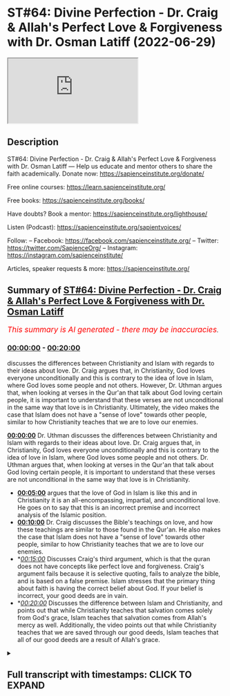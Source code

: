 # ST#64: Divine Perfection - Dr. Craig & Allah's Perfect Love & Forgiveness with Dr. Osman Latiff (2022-06-29)

<iframe loading='lazy' src='https://www.youtube.com/embed/fFkGbBAgy1s'></iframe>

## Description

ST#64: Divine Perfection - Dr. Craig & Allah's Perfect Love & Forgiveness with Dr. Osman Latiff
—
Help us educate and mentor others to share the faith academically.
Donate now: https://sapienceinstitute.org/donate/ 

Free online courses: https://learn.sapienceinstitute.org/

Free books: https://sapienceinstitute.org/books/

Have doubts? Book a mentor: https://sapienceinstitute.org/lighthouse/

Listen (Podcast): https://sapienceinstitute.org/sapientvoices/

Follow:
– Facebook: https://facebook.com/sapienceinstitute.org/ 
– Twitter: https://twitter.com/SapienceOrg/ 
– Instagram: https://instagram.com/sapienceinstitute/ 

Articles, speaker requests & more: https://sapienceinstitute.org/

## Summary of [ST#64: Divine Perfection - Dr. Craig & Allah's Perfect Love & Forgiveness with Dr. Osman Latiff](https://www.youtube.com/watch?v=fFkGbBAgy1s)


*<span style="color:red; font-size:125%">This summary is AI generated - there may be inaccuracies</span>. [](/)*

### [00:00:00](https://www.youtube.com/watch?v=fFkGbBAgy1s&t=0) - [00:20:00](https://www.youtube.com/watch?v=fFkGbBAgy1s&t=1200)

 discusses the differences between Christianity and Islam with regards to their ideas about love. Dr. Craig argues that, in Christianity, God loves everyone unconditionally and this is contrary to the idea of love in Islam, where God loves some people and not others. However, Dr. Uthman argues that, when looking at verses in the Qur'an that talk about God loving certain people, it is important to understand that these verses are not unconditional in the same way that love is in Christianity. Ultimately, the video makes the case that Islam does not have a "sense of love" towards other people, similar to how Christianity teaches that we are to love our enemies.

**[00:00:00](https://www.youtube.com/watch?v=fFkGbBAgy1s&t=0)**  Dr. Uthman discusses the differences between Christianity and Islam with regards to their ideas about love. Dr. Craig argues that, in Christianity, God loves everyone unconditionally and this is contrary to the idea of love in Islam, where God loves some people and not others. Dr. Uthman argues that, when looking at verses in the Qur'an that talk about God loving certain people, it is important to understand that these verses are not unconditional in the same way that love is in Christianity.
* **[00:05:00](https://www.youtube.com/watch?v=fFkGbBAgy1s&t=300)** argues that the love of God in Islam is like this and in Christianity it is an all-encompassing, impartial, and unconditional love. He goes on to say that this is an incorrect premise and incorrect analysis of the Islamic position.
* **[00:10:00](https://www.youtube.com/watch?v=fFkGbBAgy1s&t=600)**  Dr. Craig discusses the Bible's teachings on love, and how these teachings are similar to those found in the Qur'an. He also makes the case that Islam does not have a "sense of love" towards other people, similar to how Christianity teaches that we are to love our enemies.
* **[00:15:00](https://www.youtube.com/watch?v=fFkGbBAgy1s&t=900)* Discusses Craig's third argument, which is that the quran does not have concepts like perfect love and forgiveness. Craig's argument fails because it is selective quoting, fails to analyze the bible, and is based on a false premise. Islam stresses that the primary thing about faith is having the correct belief about God. If your belief is incorrect, your good deeds are in vain.
* **[00:20:00](https://www.youtube.com/watch?v=fFkGbBAgy1s&t=1200)* Discusses the difference between Islam and Christianity, and points out that while Christianity teaches that salvation comes solely from God's grace, Islam teaches that salvation comes from Allah's mercy as well. Additionally, the video points out that while Christianity teaches that we are saved through our good deeds, Islam teaches that all of our good deeds are a result of Allah's grace.

<details><summary><h2>Full transcript with timestamps: CLICK TO EXPAND</h2></summary>

[0:00:06](https://youtu.be/fFkGbBAgy1s?t=6) assalamualaikum welcome to sapient  
[0:00:08](https://youtu.be/fFkGbBAgy1s?t=8) thoughts this is dr uthman native and  
[0:00:09](https://youtu.be/fFkGbBAgy1s?t=9) we're going through my book divine  
[0:00:10](https://youtu.be/fFkGbBAgy1s?t=10) perfection christianity and islam on sin  
[0:00:13](https://youtu.be/fFkGbBAgy1s?t=13) and salvation a very important topic a  
[0:00:15](https://youtu.be/fFkGbBAgy1s?t=15) very crucial understanding christianity  
[0:00:18](https://youtu.be/fFkGbBAgy1s?t=18) in its light in this right light and  
[0:00:20](https://youtu.be/fFkGbBAgy1s?t=20) islam in this right light as well of  
[0:00:22](https://youtu.be/fFkGbBAgy1s?t=22) course the book is also answering back  
[0:00:24](https://youtu.be/fFkGbBAgy1s?t=24) against detractors made by destructions  
[0:00:26](https://youtu.be/fFkGbBAgy1s?t=26) made by christian mission ethiopia and  
[0:00:28](https://youtu.be/fFkGbBAgy1s?t=28) apologists like william lane craig and  
[0:00:30](https://youtu.be/fFkGbBAgy1s?t=30) others before and after him as well  
[0:00:33](https://youtu.be/fFkGbBAgy1s?t=33) we've been through  
[0:00:34](https://youtu.be/fFkGbBAgy1s?t=34) two main arguments made by dr william  
[0:00:37](https://youtu.be/fFkGbBAgy1s?t=37) lane craig already about the concept of  
[0:00:39](https://youtu.be/fFkGbBAgy1s?t=39) the trinity in the quranic framework  
[0:00:41](https://youtu.be/fFkGbBAgy1s?t=41) about humans salvation in the quranic  
[0:00:44](https://youtu.be/fFkGbBAgy1s?t=44) model as well  
[0:00:46](https://youtu.be/fFkGbBAgy1s?t=46) in contrast to the christian  
[0:00:48](https://youtu.be/fFkGbBAgy1s?t=48) idea about atonement represents through  
[0:00:50](https://youtu.be/fFkGbBAgy1s?t=50) atonement theories and other things as  
[0:00:52](https://youtu.be/fFkGbBAgy1s?t=52) well now the the third argument made by  
[0:00:55](https://youtu.be/fFkGbBAgy1s?t=55) dr craig in light of islamic theism is a  
[0:00:58](https://youtu.be/fFkGbBAgy1s?t=58) bit similar to the second one but this  
[0:01:00](https://youtu.be/fFkGbBAgy1s?t=60) time it's about the idea of love  
[0:01:02](https://youtu.be/fFkGbBAgy1s?t=62) so he argues therefore that god can't be  
[0:01:05](https://youtu.be/fFkGbBAgy1s?t=65) worthy of worship in islam because he's  
[0:01:07](https://youtu.be/fFkGbBAgy1s?t=67) not maximally loving in that he doesn't  
[0:01:10](https://youtu.be/fFkGbBAgy1s?t=70) love  
[0:01:10](https://youtu.be/fFkGbBAgy1s?t=70) everybody and the christians in fact not  
[0:01:13](https://youtu.be/fFkGbBAgy1s?t=73) all christians but he and perhaps people  
[0:01:15](https://youtu.be/fFkGbBAgy1s?t=75) like him  
[0:01:16](https://youtu.be/fFkGbBAgy1s?t=76) focus on the idea that god loves  
[0:01:19](https://youtu.be/fFkGbBAgy1s?t=79) everyone  
[0:01:20](https://youtu.be/fFkGbBAgy1s?t=80) god loves everybody  
[0:01:22](https://youtu.be/fFkGbBAgy1s?t=82) and therefore if god loves everybody  
[0:01:25](https://youtu.be/fFkGbBAgy1s?t=85) then that's the god that we should be  
[0:01:26](https://youtu.be/fFkGbBAgy1s?t=86) worshipping as opposed to islam where  
[0:01:29](https://youtu.be/fFkGbBAgy1s?t=89) god loves some people and not other  
[0:01:31](https://youtu.be/fFkGbBAgy1s?t=91) people and craig therefore in his in his  
[0:01:34](https://youtu.be/fFkGbBAgy1s?t=94) works and literature in his debates he  
[0:01:36](https://youtu.be/fFkGbBAgy1s?t=96) isolates particular verses in the quran  
[0:01:38](https://youtu.be/fFkGbBAgy1s?t=98) where it says that god loves the  
[0:01:40](https://youtu.be/fFkGbBAgy1s?t=100) the doers of god those of good god loves  
[0:01:43](https://youtu.be/fFkGbBAgy1s?t=103) the repentant god loves the you know the  
[0:01:46](https://youtu.be/fFkGbBAgy1s?t=106) ones who make peace god loves so god  
[0:01:48](https://youtu.be/fFkGbBAgy1s?t=108) loves particular people uh but god does  
[0:01:51](https://youtu.be/fFkGbBAgy1s?t=111) not love other people god doesn't love  
[0:01:52](https://youtu.be/fFkGbBAgy1s?t=112) the boastful god doesn't love the  
[0:01:54](https://youtu.be/fFkGbBAgy1s?t=114) arrogant god doesn't love the the  
[0:01:56](https://youtu.be/fFkGbBAgy1s?t=116) unbelievers for example god doesn't love  
[0:01:58](https://youtu.be/fFkGbBAgy1s?t=118) the mischief makers for example or the  
[0:02:00](https://youtu.be/fFkGbBAgy1s?t=120) unjust for example so we have those that  
[0:02:02](https://youtu.be/fFkGbBAgy1s?t=122) god loves and go that god and those that  
[0:02:04](https://youtu.be/fFkGbBAgy1s?t=124) god does not love  
[0:02:06](https://youtu.be/fFkGbBAgy1s?t=126) in the quran for example whereas he says  
[0:02:08](https://youtu.be/fFkGbBAgy1s?t=128) in in christianity god loves everybody  
[0:02:12](https://youtu.be/fFkGbBAgy1s?t=132) and the key verse that christians love  
[0:02:14](https://youtu.be/fFkGbBAgy1s?t=134) to cite like him and others is  
[0:02:16](https://youtu.be/fFkGbBAgy1s?t=136) for god so loved the world loved the  
[0:02:18](https://youtu.be/fFkGbBAgy1s?t=138) world that he gave his only be or he  
[0:02:20](https://youtu.be/fFkGbBAgy1s?t=140) sent his only begotten son that he  
[0:02:22](https://youtu.be/fFkGbBAgy1s?t=142) whosoever believes in him shall have  
[0:02:24](https://youtu.be/fFkGbBAgy1s?t=144) everlasting life and shall not perish so  
[0:02:27](https://youtu.be/fFkGbBAgy1s?t=147) therefore since god so loved the world  
[0:02:29](https://youtu.be/fFkGbBAgy1s?t=149) meaning the whole world  
[0:02:31](https://youtu.be/fFkGbBAgy1s?t=151) that means god loves everybody including  
[0:02:34](https://youtu.be/fFkGbBAgy1s?t=154) sinners this is the key thing for us to  
[0:02:36](https://youtu.be/fFkGbBAgy1s?t=156) remember about what christians say  
[0:02:38](https://youtu.be/fFkGbBAgy1s?t=158) god loves sinners and therefore  
[0:02:41](https://youtu.be/fFkGbBAgy1s?t=161) and in contrast the quran in islam the  
[0:02:43](https://youtu.be/fFkGbBAgy1s?t=163) god of islam or the quran does not love  
[0:02:46](https://youtu.be/fFkGbBAgy1s?t=166) sinners that's the key thing but the  
[0:02:48](https://youtu.be/fFkGbBAgy1s?t=168) first thing of course is for us to  
[0:02:49](https://youtu.be/fFkGbBAgy1s?t=169) understand this very very clearly number  
[0:02:51](https://youtu.be/fFkGbBAgy1s?t=171) one  
[0:02:52](https://youtu.be/fFkGbBAgy1s?t=172) christians of course they make this  
[0:02:54](https://youtu.be/fFkGbBAgy1s?t=174) argument about god loving everybody but  
[0:02:56](https://youtu.be/fFkGbBAgy1s?t=176) there is no agreement in fact amongst  
[0:02:58](https://youtu.be/fFkGbBAgy1s?t=178) christians or theologians that god in  
[0:03:01](https://youtu.be/fFkGbBAgy1s?t=181) fact loves everybody does god love  
[0:03:04](https://youtu.be/fFkGbBAgy1s?t=184) the murderer does god love  
[0:03:07](https://youtu.be/fFkGbBAgy1s?t=187) hitler does god love genocidal maniacs  
[0:03:10](https://youtu.be/fFkGbBAgy1s?t=190) does god love everybody and does god  
[0:03:13](https://youtu.be/fFkGbBAgy1s?t=193) love them exactly the same way now i say  
[0:03:15](https://youtu.be/fFkGbBAgy1s?t=195) that because dr craig for example says  
[0:03:18](https://youtu.be/fFkGbBAgy1s?t=198) the love of god is three things it's  
[0:03:20](https://youtu.be/fFkGbBAgy1s?t=200) impartial it's universal and it's  
[0:03:23](https://youtu.be/fFkGbBAgy1s?t=203) unconditional remember those three words  
[0:03:25](https://youtu.be/fFkGbBAgy1s?t=205) it's impartial  
[0:03:27](https://youtu.be/fFkGbBAgy1s?t=207) unconditional and it's universal whereas  
[0:03:30](https://youtu.be/fFkGbBAgy1s?t=210) the love of the god in islam it's  
[0:03:33](https://youtu.be/fFkGbBAgy1s?t=213) partial not universal not unconditional  
[0:03:35](https://youtu.be/fFkGbBAgy1s?t=215) either therefore the god of uh  
[0:03:37](https://youtu.be/fFkGbBAgy1s?t=217) christianity he argues wins the day now  
[0:03:40](https://youtu.be/fFkGbBAgy1s?t=220) let's think about this very carefully  
[0:03:41](https://youtu.be/fFkGbBAgy1s?t=221) what does it mean to say that the love  
[0:03:42](https://youtu.be/fFkGbBAgy1s?t=222) of god is impartial in christianity that  
[0:03:45](https://youtu.be/fFkGbBAgy1s?t=225) means it's the same that means god loves  
[0:03:48](https://youtu.be/fFkGbBAgy1s?t=228) everybody the same what does that mean  
[0:03:51](https://youtu.be/fFkGbBAgy1s?t=231) that means god loves  
[0:03:53](https://youtu.be/fFkGbBAgy1s?t=233) hitler like he loves moses that god  
[0:03:56](https://youtu.be/fFkGbBAgy1s?t=236) loves the mass murderer like he loves  
[0:03:59](https://youtu.be/fFkGbBAgy1s?t=239) the peacemaker that means god love is  
[0:04:01](https://youtu.be/fFkGbBAgy1s?t=241) impartial he loves everybody the same  
[0:04:04](https://youtu.be/fFkGbBAgy1s?t=244) which means in essence god loves nobody  
[0:04:07](https://youtu.be/fFkGbBAgy1s?t=247) because there's no gradients of love for  
[0:04:09](https://youtu.be/fFkGbBAgy1s?t=249) us to consider what does love actually  
[0:04:11](https://youtu.be/fFkGbBAgy1s?t=251) then mean  
[0:04:13](https://youtu.be/fFkGbBAgy1s?t=253) what does love even mean if god loves  
[0:04:15](https://youtu.be/fFkGbBAgy1s?t=255) everybody the same and there are no  
[0:04:17](https://youtu.be/fFkGbBAgy1s?t=257) gradients of love loving less not loving  
[0:04:20](https://youtu.be/fFkGbBAgy1s?t=260) loving more these are all gradients of  
[0:04:22](https://youtu.be/fFkGbBAgy1s?t=262) love that we find in the quran in  
[0:04:23](https://youtu.be/fFkGbBAgy1s?t=263) islamic  
[0:04:25](https://youtu.be/fFkGbBAgy1s?t=265) narrative but in christianity if god  
[0:04:27](https://youtu.be/fFkGbBAgy1s?t=267) loves everybody the same impartially  
[0:04:29](https://youtu.be/fFkGbBAgy1s?t=269) that means how do we even have a way of  
[0:04:31](https://youtu.be/fFkGbBAgy1s?t=271) approaching god or know what god wants  
[0:04:34](https://youtu.be/fFkGbBAgy1s?t=274) us to do if he loves us all impartially  
[0:04:37](https://youtu.be/fFkGbBAgy1s?t=277) anyway from the get-go from the outside  
[0:04:40](https://youtu.be/fFkGbBAgy1s?t=280) and what does it mean is love is  
[0:04:41](https://youtu.be/fFkGbBAgy1s?t=281) unconditional that means there's no  
[0:04:43](https://youtu.be/fFkGbBAgy1s?t=283) condition placed on god's love that  
[0:04:44](https://youtu.be/fFkGbBAgy1s?t=284) means  
[0:04:45](https://youtu.be/fFkGbBAgy1s?t=285) the psychopathic murderer she could feel  
[0:04:48](https://youtu.be/fFkGbBAgy1s?t=288) secure and happy knowing that god loves  
[0:04:50](https://youtu.be/fFkGbBAgy1s?t=290) him anyway because it's an unconditional  
[0:04:53](https://youtu.be/fFkGbBAgy1s?t=293) love like the craig therefore presents  
[0:04:55](https://youtu.be/fFkGbBAgy1s?t=295) but this again is contrary in fact to  
[0:04:57](https://youtu.be/fFkGbBAgy1s?t=297) the bible itself because in the bible  
[0:04:59](https://youtu.be/fFkGbBAgy1s?t=299) itself we do find verses where god does  
[0:05:02](https://youtu.be/fFkGbBAgy1s?t=302) not love some people in the book of  
[0:05:04](https://youtu.be/fFkGbBAgy1s?t=304) hosea for example chapter 9 verse 5 5 it  
[0:05:07](https://youtu.be/fFkGbBAgy1s?t=307) says because of their wickedness in  
[0:05:09](https://youtu.be/fFkGbBAgy1s?t=309) gilgal i hated them  
[0:05:12](https://youtu.be/fFkGbBAgy1s?t=312) right because of this wretchedness or  
[0:05:14](https://youtu.be/fFkGbBAgy1s?t=314) their rebellion i do not love them very  
[0:05:17](https://youtu.be/fFkGbBAgy1s?t=317) unequivocal language in psalm 5 5. god  
[0:05:20](https://youtu.be/fFkGbBAgy1s?t=320) does not love those who transgress and  
[0:05:22](https://youtu.be/fFkGbBAgy1s?t=322) do wrong in psalm 5 5 in psalm 139 it  
[0:05:26](https://youtu.be/fFkGbBAgy1s?t=326) says something similar right that  
[0:05:29](https://youtu.be/fFkGbBAgy1s?t=329) what do i do with those who hate you i  
[0:05:31](https://youtu.be/fFkGbBAgy1s?t=331) hate them i have all full hatred for  
[0:05:34](https://youtu.be/fFkGbBAgy1s?t=334) them in fact eric peel the dutch  
[0:05:36](https://youtu.be/fFkGbBAgy1s?t=336) theologian says that the most  
[0:05:38](https://youtu.be/fFkGbBAgy1s?t=338) absolute form of hatred is used in this  
[0:05:41](https://youtu.be/fFkGbBAgy1s?t=341) verse even thomas aquinas in his  
[0:05:43](https://youtu.be/fFkGbBAgy1s?t=343) comments from psalm 5 5 says that god  
[0:05:45](https://youtu.be/fFkGbBAgy1s?t=345) hates sinners  
[0:05:47](https://youtu.be/fFkGbBAgy1s?t=347) right that they're not sufficient  
[0:05:49](https://youtu.be/fFkGbBAgy1s?t=349) before god's majesty before god so  
[0:05:52](https://youtu.be/fFkGbBAgy1s?t=352) therefore it seems these are like newer  
[0:05:54](https://youtu.be/fFkGbBAgy1s?t=354) kind of trends coming from christian  
[0:05:55](https://youtu.be/fFkGbBAgy1s?t=355) missionaries about god loving everybody  
[0:05:57](https://youtu.be/fFkGbBAgy1s?t=357) maybe  
[0:05:58](https://youtu.be/fFkGbBAgy1s?t=358) maybe it's a ploy  
[0:05:59](https://youtu.be/fFkGbBAgy1s?t=359) in order to propagate their faith and to  
[0:06:01](https://youtu.be/fFkGbBAgy1s?t=361) invite more people to christianity but  
[0:06:03](https://youtu.be/fFkGbBAgy1s?t=363) but the bible isn't saying that and nor  
[0:06:06](https://youtu.be/fFkGbBAgy1s?t=366) are christian theologians particularly  
[0:06:07](https://youtu.be/fFkGbBAgy1s?t=367) of the past saying that that god loves  
[0:06:09](https://youtu.be/fFkGbBAgy1s?t=369) everybody the same way impartially that  
[0:06:12](https://youtu.be/fFkGbBAgy1s?t=372) means even me as a muslim who denies  
[0:06:15](https://youtu.be/fFkGbBAgy1s?t=375) christianity and denies of the core  
[0:06:17](https://youtu.be/fFkGbBAgy1s?t=377) tenets of christianity of incarnation of  
[0:06:20](https://youtu.be/fFkGbBAgy1s?t=380) jesus as a savior uh  
[0:06:23](https://youtu.be/fFkGbBAgy1s?t=383) god would love me as as he loves other  
[0:06:25](https://youtu.be/fFkGbBAgy1s?t=385) people  
[0:06:26](https://youtu.be/fFkGbBAgy1s?t=386) unconditionally i mean i don't have to  
[0:06:28](https://youtu.be/fFkGbBAgy1s?t=388) change or anything of course christians  
[0:06:29](https://youtu.be/fFkGbBAgy1s?t=389) wouldn't argue they said no there has to  
[0:06:30](https://youtu.be/fFkGbBAgy1s?t=390) be change and you have to whatever but  
[0:06:32](https://youtu.be/fFkGbBAgy1s?t=392) the point is not just through my service  
[0:06:34](https://youtu.be/fFkGbBAgy1s?t=394) of anybody really so  
[0:06:36](https://youtu.be/fFkGbBAgy1s?t=396) that wouldn't really work in light of  
[0:06:38](https://youtu.be/fFkGbBAgy1s?t=398) the bible or in light of just  
[0:06:39](https://youtu.be/fFkGbBAgy1s?t=399) logical sense and what about god  
[0:06:42](https://youtu.be/fFkGbBAgy1s?t=402) therefore loving universally that means  
[0:06:44](https://youtu.be/fFkGbBAgy1s?t=404) the same thing that god loves everybody  
[0:06:46](https://youtu.be/fFkGbBAgy1s?t=406) and everything the same way  
[0:06:48](https://youtu.be/fFkGbBAgy1s?t=408) of course this wouldn't make much sense  
[0:06:51](https://youtu.be/fFkGbBAgy1s?t=411) to say that because it wouldn't give  
[0:06:53](https://youtu.be/fFkGbBAgy1s?t=413) human beings that incentive that drive  
[0:06:55](https://youtu.be/fFkGbBAgy1s?t=415) to want to do good things in order to  
[0:06:58](https://youtu.be/fFkGbBAgy1s?t=418) love god or be loved by god because if  
[0:07:02](https://youtu.be/fFkGbBAgy1s?t=422) god loves them already anyway then what  
[0:07:04](https://youtu.be/fFkGbBAgy1s?t=424) really would the point of that be  
[0:07:06](https://youtu.be/fFkGbBAgy1s?t=426) and some people in fact would argue some  
[0:07:08](https://youtu.be/fFkGbBAgy1s?t=428) people would argue against it by saying  
[0:07:09](https://youtu.be/fFkGbBAgy1s?t=429) well you know people's love for god  
[0:07:11](https://youtu.be/fFkGbBAgy1s?t=431) should drive them to want to do good  
[0:07:13](https://youtu.be/fFkGbBAgy1s?t=433) things for them and i understand that  
[0:07:14](https://youtu.be/fFkGbBAgy1s?t=434) point as well but other people would  
[0:07:15](https://youtu.be/fFkGbBAgy1s?t=435) argue  
[0:07:16](https://youtu.be/fFkGbBAgy1s?t=436) what's the point anyway and anyway islam  
[0:07:18](https://youtu.be/fFkGbBAgy1s?t=438) doesn't have that problem  
[0:07:20](https://youtu.be/fFkGbBAgy1s?t=440) it doesn't have that problem because  
[0:07:22](https://youtu.be/fFkGbBAgy1s?t=442) what does islam actually say  
[0:07:23](https://youtu.be/fFkGbBAgy1s?t=443) it says number one the thing that is  
[0:07:26](https://youtu.be/fFkGbBAgy1s?t=446) universal from god to all of humanity is  
[0:07:29](https://youtu.be/fFkGbBAgy1s?t=449) the divine mercy of god remember we've  
[0:07:32](https://youtu.be/fFkGbBAgy1s?t=452) discussed it already in light of the  
[0:07:34](https://youtu.be/fFkGbBAgy1s?t=454) adamic conundrum in light of human  
[0:07:36](https://youtu.be/fFkGbBAgy1s?t=456) salvation model  
[0:07:37](https://youtu.be/fFkGbBAgy1s?t=457) god's divine mercy and that divine mercy  
[0:07:40](https://youtu.be/fFkGbBAgy1s?t=460) is in everything so the prophet of allah  
[0:07:43](https://youtu.be/fFkGbBAgy1s?t=463) says that that in the lillahi  
[0:07:45](https://youtu.be/fFkGbBAgy1s?t=465) allah has a hundred parts of his mercy  
[0:07:50](https://youtu.be/fFkGbBAgy1s?t=470) allah has sent one part of his mercy  
[0:07:52](https://youtu.be/fFkGbBAgy1s?t=472) between humans and jinn and even beasts  
[0:07:55](https://youtu.be/fFkGbBAgy1s?t=475) right even animals even the hadith says  
[0:07:58](https://youtu.be/fFkGbBAgy1s?t=478) well hawaiian even insects share from  
[0:08:00](https://youtu.be/fFkGbBAgy1s?t=480) that one part of that divine mercy that  
[0:08:02](https://youtu.be/fFkGbBAgy1s?t=482) means that mercy of god really is in  
[0:08:04](https://youtu.be/fFkGbBAgy1s?t=484) everybody  
[0:08:06](https://youtu.be/fFkGbBAgy1s?t=486) and people when you see  
[0:08:08](https://youtu.be/fFkGbBAgy1s?t=488) you know acts of goodness or kindness or  
[0:08:10](https://youtu.be/fFkGbBAgy1s?t=490) mercy or sympathy or empathy or love  
[0:08:12](https://youtu.be/fFkGbBAgy1s?t=492) uh  
[0:08:13](https://youtu.be/fFkGbBAgy1s?t=493) or you're only seeing a small tiny  
[0:08:16](https://youtu.be/fFkGbBAgy1s?t=496) fragment of something that's in your  
[0:08:18](https://youtu.be/fFkGbBAgy1s?t=498) life but think about the whole of  
[0:08:20](https://youtu.be/fFkGbBAgy1s?t=500) creation from the beginning to the end  
[0:08:21](https://youtu.be/fFkGbBAgy1s?t=501) of time and all of everything that you  
[0:08:23](https://youtu.be/fFkGbBAgy1s?t=503) see and you will never see in your life  
[0:08:25](https://youtu.be/fFkGbBAgy1s?t=505) is all from that one part of allah's  
[0:08:27](https://youtu.be/fFkGbBAgy1s?t=507) divine mercy that's mercy isn't  
[0:08:29](https://youtu.be/fFkGbBAgy1s?t=509) everything even those who disbelieve in  
[0:08:31](https://youtu.be/fFkGbBAgy1s?t=511) him allah is still merciful unto them  
[0:08:33](https://youtu.be/fFkGbBAgy1s?t=513) how is allah merciful and to all people  
[0:08:35](https://youtu.be/fFkGbBAgy1s?t=515) that allah allows and shows even the  
[0:08:38](https://youtu.be/fFkGbBAgy1s?t=518) wretched most wretched person at any  
[0:08:40](https://youtu.be/fFkGbBAgy1s?t=520) time a chance to come back to god  
[0:08:44](https://youtu.be/fFkGbBAgy1s?t=524) right that's that's powerful that  
[0:08:46](https://youtu.be/fFkGbBAgy1s?t=526) allah's mercy is such that even the most  
[0:08:48](https://youtu.be/fFkGbBAgy1s?t=528) wretched individual has at any point in  
[0:08:51](https://youtu.be/fFkGbBAgy1s?t=531) time any point in his life to go back to  
[0:08:53](https://youtu.be/fFkGbBAgy1s?t=533) god through repentance and he will find  
[0:08:55](https://youtu.be/fFkGbBAgy1s?t=535) god forgiving allah says  
[0:09:01](https://youtu.be/fFkGbBAgy1s?t=541) i am forgiving  
[0:09:04](https://youtu.be/fFkGbBAgy1s?t=544) for the one who repents  
[0:09:06](https://youtu.be/fFkGbBAgy1s?t=546) and believes and works good deeds and  
[0:09:09](https://youtu.be/fFkGbBAgy1s?t=549) then follows a life of righteousness i  
[0:09:12](https://youtu.be/fFkGbBAgy1s?t=552) am forgiving on that person so therefore  
[0:09:14](https://youtu.be/fFkGbBAgy1s?t=554) that that path is always open for  
[0:09:16](https://youtu.be/fFkGbBAgy1s?t=556) anybody the path of forgiveness and  
[0:09:18](https://youtu.be/fFkGbBAgy1s?t=558) mercy and closeness and love of god but  
[0:09:21](https://youtu.be/fFkGbBAgy1s?t=561) to say therefore at the outset god loves  
[0:09:23](https://youtu.be/fFkGbBAgy1s?t=563) everybody it wouldn't really it's i mean  
[0:09:24](https://youtu.be/fFkGbBAgy1s?t=564) it might sound nice on the tongue but it  
[0:09:26](https://youtu.be/fFkGbBAgy1s?t=566) doesn't really make that much actually  
[0:09:27](https://youtu.be/fFkGbBAgy1s?t=567) of sense and christian theologians would  
[0:09:29](https://youtu.be/fFkGbBAgy1s?t=569) argue i mean some people in fact really  
[0:09:32](https://youtu.be/fFkGbBAgy1s?t=572) argue against william craig for saying  
[0:09:34](https://youtu.be/fFkGbBAgy1s?t=574) such things because the bible in fact  
[0:09:35](https://youtu.be/fFkGbBAgy1s?t=575) doesn't teach that doesn't preach that  
[0:09:38](https://youtu.be/fFkGbBAgy1s?t=578) and therefore it's really an incorrect  
[0:09:40](https://youtu.be/fFkGbBAgy1s?t=580) way of of of interpreting the christian  
[0:09:43](https://youtu.be/fFkGbBAgy1s?t=583) faith as well  
[0:09:44](https://youtu.be/fFkGbBAgy1s?t=584) uh so that's one thing therefore that he  
[0:09:46](https://youtu.be/fFkGbBAgy1s?t=586) says in his argument that the love of  
[0:09:48](https://youtu.be/fFkGbBAgy1s?t=588) god in islam is like this and in  
[0:09:50](https://youtu.be/fFkGbBAgy1s?t=590) christianity it's an all-encompassing  
[0:09:52](https://youtu.be/fFkGbBAgy1s?t=592) it's a universal impartial and  
[0:09:54](https://youtu.be/fFkGbBAgy1s?t=594) unconditional love we've shown therefore  
[0:09:56](https://youtu.be/fFkGbBAgy1s?t=596) that that actually is is an incorrect  
[0:09:58](https://youtu.be/fFkGbBAgy1s?t=598) premise and incorrect  
[0:09:59](https://youtu.be/fFkGbBAgy1s?t=599) analysis of the islamic position as well  
[0:10:02](https://youtu.be/fFkGbBAgy1s?t=602) the second thing that he argues in fact  
[0:10:04](https://youtu.be/fFkGbBAgy1s?t=604) in the same section or same area is he  
[0:10:07](https://youtu.be/fFkGbBAgy1s?t=607) says you see the love of god  
[0:10:09](https://youtu.be/fFkGbBAgy1s?t=609) is such that  
[0:10:11](https://youtu.be/fFkGbBAgy1s?t=611) god calls on christians to be loving to  
[0:10:15](https://youtu.be/fFkGbBAgy1s?t=615) be loving to their enemies  
[0:10:17](https://youtu.be/fFkGbBAgy1s?t=617) and he says you see that's unique  
[0:10:18](https://youtu.be/fFkGbBAgy1s?t=618) because in islam you don't have loving  
[0:10:20](https://youtu.be/fFkGbBAgy1s?t=620) your enemies  
[0:10:22](https://youtu.be/fFkGbBAgy1s?t=622) and again it might sound nice on the  
[0:10:24](https://youtu.be/fFkGbBAgy1s?t=624) tongue while loving your enemies okay  
[0:10:26](https://youtu.be/fFkGbBAgy1s?t=626) what does that actually mean it's  
[0:10:27](https://youtu.be/fFkGbBAgy1s?t=627) important for all of us to look closely  
[0:10:29](https://youtu.be/fFkGbBAgy1s?t=629) at every argument being made and to  
[0:10:30](https://youtu.be/fFkGbBAgy1s?t=630) dissect it and to unpack it and to  
[0:10:32](https://youtu.be/fFkGbBAgy1s?t=632) unpeel it and to look closely because  
[0:10:34](https://youtu.be/fFkGbBAgy1s?t=634) these are our major problems and i  
[0:10:36](https://youtu.be/fFkGbBAgy1s?t=636) believe that if christians are sincere  
[0:10:38](https://youtu.be/fFkGbBAgy1s?t=638) and they look closely they'll see the  
[0:10:40](https://youtu.be/fFkGbBAgy1s?t=640) fallacy of these of these own arguments  
[0:10:42](https://youtu.be/fFkGbBAgy1s?t=642) so he says for example in the book of  
[0:10:44](https://youtu.be/fFkGbBAgy1s?t=644) matthew it says that you know jesus says  
[0:10:46](https://youtu.be/fFkGbBAgy1s?t=646) love your enemies  
[0:10:48](https://youtu.be/fFkGbBAgy1s?t=648) love your enemies like you love  
[0:10:49](https://youtu.be/fFkGbBAgy1s?t=649) yourselves love your enemies  
[0:10:51](https://youtu.be/fFkGbBAgy1s?t=651) now what does love actually mean how do  
[0:10:53](https://youtu.be/fFkGbBAgy1s?t=653) you define does the bible define love  
[0:10:57](https://youtu.be/fFkGbBAgy1s?t=657) how do you love i know i know how to  
[0:10:58](https://youtu.be/fFkGbBAgy1s?t=658) love me i could say i love god i love my  
[0:11:01](https://youtu.be/fFkGbBAgy1s?t=661) mother i love my wife my children i you  
[0:11:03](https://youtu.be/fFkGbBAgy1s?t=663) have you know what love might mean  
[0:11:05](https://youtu.be/fFkGbBAgy1s?t=665) what does it mean to love your enemies  
[0:11:08](https://youtu.be/fFkGbBAgy1s?t=668) and what must your enemies be doing or  
[0:11:10](https://youtu.be/fFkGbBAgy1s?t=670) not doing in order for you to love them  
[0:11:13](https://youtu.be/fFkGbBAgy1s?t=673) or not love them  
[0:11:14](https://youtu.be/fFkGbBAgy1s?t=674) right do you love the one who is  
[0:11:16](https://youtu.be/fFkGbBAgy1s?t=676) murdering your family do you love that  
[0:11:17](https://youtu.be/fFkGbBAgy1s?t=677) person and how do you show that love as  
[0:11:20](https://youtu.be/fFkGbBAgy1s?t=680) well  
[0:11:21](https://youtu.be/fFkGbBAgy1s?t=681) it's one thing to verbalize in fact it's  
[0:11:23](https://youtu.be/fFkGbBAgy1s?t=683) one thing to feel not even verbalizing  
[0:11:25](https://youtu.be/fFkGbBAgy1s?t=685) is wanting to feel and say i love a  
[0:11:27](https://youtu.be/fFkGbBAgy1s?t=687) person if that love is not verbalized  
[0:11:30](https://youtu.be/fFkGbBAgy1s?t=690) it's a problem if that love isn't  
[0:11:32](https://youtu.be/fFkGbBAgy1s?t=692) actualized it's another problem so what  
[0:11:34](https://youtu.be/fFkGbBAgy1s?t=694) does love actually mean therefore now of  
[0:11:36](https://youtu.be/fFkGbBAgy1s?t=696) course in the bible we're also taught  
[0:11:38](https://youtu.be/fFkGbBAgy1s?t=698) and shown the way that loving one  
[0:11:40](https://youtu.be/fFkGbBAgy1s?t=700) enemies is demonstrated in fact in the  
[0:11:42](https://youtu.be/fFkGbBAgy1s?t=702) bible it says which means which means  
[0:11:45](https://youtu.be/fFkGbBAgy1s?t=705) that when your enemy is hungry feed him  
[0:11:48](https://youtu.be/fFkGbBAgy1s?t=708) when your enemy is thirsty give him  
[0:11:50](https://youtu.be/fFkGbBAgy1s?t=710) drink no i could understand that  
[0:11:52](https://youtu.be/fFkGbBAgy1s?t=712) but then for craig to make an argument  
[0:11:54](https://youtu.be/fFkGbBAgy1s?t=714) that islam doesn't have something  
[0:11:55](https://youtu.be/fFkGbBAgy1s?t=715) similar  
[0:11:56](https://youtu.be/fFkGbBAgy1s?t=716) is again a gross gross error and this is  
[0:11:59](https://youtu.be/fFkGbBAgy1s?t=719) too many of them from our christian  
[0:12:01](https://youtu.be/fFkGbBAgy1s?t=721) friends because in the quran we have  
[0:12:03](https://youtu.be/fFkGbBAgy1s?t=723) something similar in fact allah praises  
[0:12:06](https://youtu.be/fFkGbBAgy1s?t=726) those companions of the prophet muhammad  
[0:12:08](https://youtu.be/fFkGbBAgy1s?t=728) in the quran  
[0:12:19](https://youtu.be/fFkGbBAgy1s?t=739) it says that they the prophet's  
[0:12:21](https://youtu.be/fFkGbBAgy1s?t=741) companions feed believers feed  
[0:12:24](https://youtu.be/fFkGbBAgy1s?t=744) right  
[0:12:26](https://youtu.be/fFkGbBAgy1s?t=746) out of their love for allah  
[0:12:29](https://youtu.be/fFkGbBAgy1s?t=749) their if their motivation is the love of  
[0:12:31](https://youtu.be/fFkGbBAgy1s?t=751) allah right who do they feed  
[0:12:34](https://youtu.be/fFkGbBAgy1s?t=754) the poor miskin the orphans and the  
[0:12:38](https://youtu.be/fFkGbBAgy1s?t=758) prisoners of war  
[0:12:40](https://youtu.be/fFkGbBAgy1s?t=760) prisoners of war of course are enemy  
[0:12:42](https://youtu.be/fFkGbBAgy1s?t=762) prisoners of war right and they say we  
[0:12:45](https://youtu.be/fFkGbBAgy1s?t=765) feed you  
[0:12:48](https://youtu.be/fFkGbBAgy1s?t=768) for the sake of allah  
[0:12:50](https://youtu.be/fFkGbBAgy1s?t=770) or they think or they feel or they say  
[0:12:52](https://youtu.be/fFkGbBAgy1s?t=772) we feed you for the sake of allah  
[0:12:54](https://youtu.be/fFkGbBAgy1s?t=774) we don't want for the face of allah we  
[0:12:57](https://youtu.be/fFkGbBAgy1s?t=777) don't want from you any reward or any  
[0:13:00](https://youtu.be/fFkGbBAgy1s?t=780) gratitude or any thanks everything we're  
[0:13:02](https://youtu.be/fFkGbBAgy1s?t=782) doing is completely and solely for the  
[0:13:04](https://youtu.be/fFkGbBAgy1s?t=784) love of allah wa ta'ala that's a  
[0:13:06](https://youtu.be/fFkGbBAgy1s?t=786) demonstration of  
[0:13:08](https://youtu.be/fFkGbBAgy1s?t=788) feeding captives and of course in  
[0:13:10](https://youtu.be/fFkGbBAgy1s?t=790) islamic history there's a lot of  
[0:13:11](https://youtu.be/fFkGbBAgy1s?t=791) examples of that of feeding captives  
[0:13:13](https://youtu.be/fFkGbBAgy1s?t=793) whoever they are christian captives or  
[0:13:15](https://youtu.be/fFkGbBAgy1s?t=795) whoever they are you know  
[0:13:17](https://youtu.be/fFkGbBAgy1s?t=797) in my book on being human how islam  
[0:13:20](https://youtu.be/fFkGbBAgy1s?t=800) addresses othering demonization and  
[0:13:21](https://youtu.be/fFkGbBAgy1s?t=801) empathy my last chapter is about the  
[0:13:23](https://youtu.be/fFkGbBAgy1s?t=803) genocide in rwanda 1994 where i discuss  
[0:13:26](https://youtu.be/fFkGbBAgy1s?t=806) at length the way that muslims in fact  
[0:13:28](https://youtu.be/fFkGbBAgy1s?t=808) save the lives of countless christians  
[0:13:30](https://youtu.be/fFkGbBAgy1s?t=810) and fed them and gave them drink and hid  
[0:13:32](https://youtu.be/fFkGbBAgy1s?t=812) them as as muslims to save their lives  
[0:13:35](https://youtu.be/fFkGbBAgy1s?t=815) and all but these things are quite  
[0:13:36](https://youtu.be/fFkGbBAgy1s?t=816) common they can't happen of course in  
[0:13:38](https://youtu.be/fFkGbBAgy1s?t=818) our world people they do those things  
[0:13:40](https://youtu.be/fFkGbBAgy1s?t=820) but in islam of course we also have  
[0:13:41](https://youtu.be/fFkGbBAgy1s?t=821) guidelines about you know showing  
[0:13:44](https://youtu.be/fFkGbBAgy1s?t=824) preferential treatment  
[0:13:47](https://youtu.be/fFkGbBAgy1s?t=827) showing goodness to even enemies who are  
[0:13:49](https://youtu.be/fFkGbBAgy1s?t=829) prisoners of war and um and dealing with  
[0:13:52](https://youtu.be/fFkGbBAgy1s?t=832) them you know with that kind of a  
[0:13:53](https://youtu.be/fFkGbBAgy1s?t=833) kindness or feeding them and so  
[0:13:55](https://youtu.be/fFkGbBAgy1s?t=835) therefore the bible therefore has this  
[0:13:56](https://youtu.be/fFkGbBAgy1s?t=836) but so too does the quran in fact have  
[0:13:58](https://youtu.be/fFkGbBAgy1s?t=838) there's not an argument therefore to be  
[0:13:59](https://youtu.be/fFkGbBAgy1s?t=839) made  
[0:14:00](https://youtu.be/fFkGbBAgy1s?t=840) and therefore he also makes the case  
[0:14:01](https://youtu.be/fFkGbBAgy1s?t=841) therefore that  
[0:14:03](https://youtu.be/fFkGbBAgy1s?t=843) in islam we don't have this sense of  
[0:14:06](https://youtu.be/fFkGbBAgy1s?t=846) you know of love towards other people or  
[0:14:10](https://youtu.be/fFkGbBAgy1s?t=850) you know loving god for example loving  
[0:14:12](https://youtu.be/fFkGbBAgy1s?t=852) god and god loving people even though of  
[0:14:14](https://youtu.be/fFkGbBAgy1s?t=854) course the quran also says  
[0:14:16](https://youtu.be/fFkGbBAgy1s?t=856) that about the believers  
[0:14:19](https://youtu.be/fFkGbBAgy1s?t=859) that they  
[0:14:21](https://youtu.be/fFkGbBAgy1s?t=861) that god loves them and they love god  
[0:14:24](https://youtu.be/fFkGbBAgy1s?t=864) and so therefore the way that love is  
[0:14:25](https://youtu.be/fFkGbBAgy1s?t=865) reflected in islam even love towards  
[0:14:27](https://youtu.be/fFkGbBAgy1s?t=867) other people has been shown very clearly  
[0:14:29](https://youtu.be/fFkGbBAgy1s?t=869) in the quran  
[0:14:30](https://youtu.be/fFkGbBAgy1s?t=870) and in the life of the prophet muhammad  
[0:14:32](https://youtu.be/fFkGbBAgy1s?t=872) himself peace be upon him in fact the  
[0:14:34](https://youtu.be/fFkGbBAgy1s?t=874) prophet one says to his companion  
[0:14:37](https://youtu.be/fFkGbBAgy1s?t=877) he says to aquarius  
[0:14:39](https://youtu.be/fFkGbBAgy1s?t=879) he says  
[0:14:40](https://youtu.be/fFkGbBAgy1s?t=880) join relations with those that cut off  
[0:14:42](https://youtu.be/fFkGbBAgy1s?t=882) from you  
[0:14:44](https://youtu.be/fFkGbBAgy1s?t=884) and give to those who deny you  
[0:14:47](https://youtu.be/fFkGbBAgy1s?t=887) and pardon those who wrong you he says  
[0:14:49](https://youtu.be/fFkGbBAgy1s?t=889) don't be like those who who say that i'm  
[0:14:52](https://youtu.be/fFkGbBAgy1s?t=892) going to be good to those if they're  
[0:14:53](https://youtu.be/fFkGbBAgy1s?t=893) good to me meaning have a much higher  
[0:14:55](https://youtu.be/fFkGbBAgy1s?t=895) paradigm of service to people of  
[0:14:58](https://youtu.be/fFkGbBAgy1s?t=898) kindness to people the quran in fact has  
[0:15:01](https://youtu.be/fFkGbBAgy1s?t=901) many examples like that it praises those  
[0:15:03](https://youtu.be/fFkGbBAgy1s?t=903) who subdue their anger who pardon people  
[0:15:06](https://youtu.be/fFkGbBAgy1s?t=906) who give to others who give in charity  
[0:15:08](https://youtu.be/fFkGbBAgy1s?t=908) who kind of have all these beautiful  
[0:15:09](https://youtu.be/fFkGbBAgy1s?t=909) attributes that praises those people so  
[0:15:12](https://youtu.be/fFkGbBAgy1s?t=912) therefore it is an incorrect premise for  
[0:15:13](https://youtu.be/fFkGbBAgy1s?t=913) christians like craig to argue therefore  
[0:15:15](https://youtu.be/fFkGbBAgy1s?t=915) the quran has no concept like these  
[0:15:18](https://youtu.be/fFkGbBAgy1s?t=918) whereas in the bible we're told to love  
[0:15:19](https://youtu.be/fFkGbBAgy1s?t=919) one's enemies and to love people in fact  
[0:15:22](https://youtu.be/fFkGbBAgy1s?t=922) the beautiful tradition in the prophet's  
[0:15:23](https://youtu.be/fFkGbBAgy1s?t=923) life is that he said peace be upon  
[0:15:31](https://youtu.be/fFkGbBAgy1s?t=931) the merciful ones are those whom the all  
[0:15:33](https://youtu.be/fFkGbBAgy1s?t=933) merciful shows mercy towards be merciful  
[0:15:36](https://youtu.be/fFkGbBAgy1s?t=936) with those in the earth and the one in  
[0:15:38](https://youtu.be/fFkGbBAgy1s?t=938) the heavens will be merciful unto you so  
[0:15:40](https://youtu.be/fFkGbBAgy1s?t=940) therefore we've illustrated therefore in  
[0:15:42](https://youtu.be/fFkGbBAgy1s?t=942) this very short episode the way that  
[0:15:44](https://youtu.be/fFkGbBAgy1s?t=944) craig's third argument really falls flat  
[0:15:47](https://youtu.be/fFkGbBAgy1s?t=947) on its face it's an incorrect argument  
[0:15:49](https://youtu.be/fFkGbBAgy1s?t=949) it's not true it's selective quoting or  
[0:15:52](https://youtu.be/fFkGbBAgy1s?t=952) failing to analyze or look closely and  
[0:15:54](https://youtu.be/fFkGbBAgy1s?t=954) and and critically at one's own faith as  
[0:15:57](https://youtu.be/fFkGbBAgy1s?t=957) well as the faith of islam as well uh a  
[0:16:00](https://youtu.be/fFkGbBAgy1s?t=960) lot of us to end on therefore is a  
[0:16:01](https://youtu.be/fFkGbBAgy1s?t=961) beautiful verse where allah says  
[0:16:08](https://youtu.be/fFkGbBAgy1s?t=968) in light of the argument craig made of  
[0:16:10](https://youtu.be/fFkGbBAgy1s?t=970) course that we discussed in this episode  
[0:16:12](https://youtu.be/fFkGbBAgy1s?t=972) about god loves everybody and loves  
[0:16:14](https://youtu.be/fFkGbBAgy1s?t=974) everybody the same way  
[0:16:15](https://youtu.be/fFkGbBAgy1s?t=975) allah says  
[0:16:17](https://youtu.be/fFkGbBAgy1s?t=977) should we treat  
[0:16:19](https://youtu.be/fFkGbBAgy1s?t=979) the  
[0:16:19](https://youtu.be/fFkGbBAgy1s?t=979) criminals as we treat those who submit  
[0:16:22](https://youtu.be/fFkGbBAgy1s?t=982) to us  
[0:16:26](https://youtu.be/fFkGbBAgy1s?t=986) what is amiss with you look at how  
[0:16:28](https://youtu.be/fFkGbBAgy1s?t=988) you're judging now another very big  
[0:16:31](https://youtu.be/fFkGbBAgy1s?t=991) point made by our christian friends and  
[0:16:33](https://youtu.be/fFkGbBAgy1s?t=993) this has been said of course  
[0:16:34](https://youtu.be/fFkGbBAgy1s?t=994) almost wherever you meet christian  
[0:16:36](https://youtu.be/fFkGbBAgy1s?t=996) missionaries or apologize they say this  
[0:16:38](https://youtu.be/fFkGbBAgy1s?t=998) it's almost are they scripted to say  
[0:16:40](https://youtu.be/fFkGbBAgy1s?t=1000) this that they say that  
[0:16:42](https://youtu.be/fFkGbBAgy1s?t=1002) in christianity it is faith that saves  
[0:16:46](https://youtu.be/fFkGbBAgy1s?t=1006) them  
[0:16:46](https://youtu.be/fFkGbBAgy1s?t=1006) and not works that save them whereas in  
[0:16:49](https://youtu.be/fFkGbBAgy1s?t=1009) islam they say islam is a faith islam  
[0:16:51](https://youtu.be/fFkGbBAgy1s?t=1011) islam is a religion of works many many  
[0:16:53](https://youtu.be/fFkGbBAgy1s?t=1013) works five pillars of islam and praying  
[0:16:54](https://youtu.be/fFkGbBAgy1s?t=1014) and fasting and pilgrimage and these  
[0:16:57](https://youtu.be/fFkGbBAgy1s?t=1017) things they think save them muslims  
[0:17:00](https://youtu.be/fFkGbBAgy1s?t=1020) from sin and bring them closer to god's  
[0:17:03](https://youtu.be/fFkGbBAgy1s?t=1023) to god's pleasure whereas in  
[0:17:04](https://youtu.be/fFkGbBAgy1s?t=1024) christianity it's just faith in jesus  
[0:17:06](https://youtu.be/fFkGbBAgy1s?t=1026) christ as the atoner and and therefore  
[0:17:09](https://youtu.be/fFkGbBAgy1s?t=1029) then you are saved let's think about  
[0:17:10](https://youtu.be/fFkGbBAgy1s?t=1030) this very carefully now the first thing  
[0:17:12](https://youtu.be/fFkGbBAgy1s?t=1032) is this we've got to remember that not  
[0:17:14](https://youtu.be/fFkGbBAgy1s?t=1034) all christians in fact say this they  
[0:17:15](https://youtu.be/fFkGbBAgy1s?t=1035) differ amongst themselves catholics  
[0:17:17](https://youtu.be/fFkGbBAgy1s?t=1037) would say that faith and work save youth  
[0:17:20](https://youtu.be/fFkGbBAgy1s?t=1040) in the book of james in fact james  
[0:17:22](https://youtu.be/fFkGbBAgy1s?t=1042) stresses that in fact james argues with  
[0:17:24](https://youtu.be/fFkGbBAgy1s?t=1044) paul about that you know when he says  
[0:17:26](https://youtu.be/fFkGbBAgy1s?t=1046) that it is not just faith that savior it  
[0:17:29](https://youtu.be/fFkGbBAgy1s?t=1049) is also works that save you what use is  
[0:17:31](https://youtu.be/fFkGbBAgy1s?t=1051) is is faith if there is no works because  
[0:17:33](https://youtu.be/fFkGbBAgy1s?t=1053) there's no representation of that faith  
[0:17:35](https://youtu.be/fFkGbBAgy1s?t=1055) in the person's claim that he in fact  
[0:17:37](https://youtu.be/fFkGbBAgy1s?t=1057) does have faith and doesn't believe in  
[0:17:39](https://youtu.be/fFkGbBAgy1s?t=1059) james is very strong in this  
[0:17:40](https://youtu.be/fFkGbBAgy1s?t=1060) um  
[0:17:41](https://youtu.be/fFkGbBAgy1s?t=1061) but others for example like the  
[0:17:43](https://youtu.be/fFkGbBAgy1s?t=1063) protestants they would say uh it's faith  
[0:17:45](https://youtu.be/fFkGbBAgy1s?t=1065) alone that saves you and maybe works  
[0:17:48](https://youtu.be/fFkGbBAgy1s?t=1068) therefore come out as you know as a  
[0:17:50](https://youtu.be/fFkGbBAgy1s?t=1070) product of one's faith um and therefore  
[0:17:54](https://youtu.be/fFkGbBAgy1s?t=1074) not  
[0:17:54](https://youtu.be/fFkGbBAgy1s?t=1074) that the works themselves will save you  
[0:17:56](https://youtu.be/fFkGbBAgy1s?t=1076) find this kind of a kind of a tangent  
[0:17:58](https://youtu.be/fFkGbBAgy1s?t=1078) there between them which i understand  
[0:18:00](https://youtu.be/fFkGbBAgy1s?t=1080) maybe what they're saying but what is  
[0:18:02](https://youtu.be/fFkGbBAgy1s?t=1082) how does islam approach this whole thing  
[0:18:04](https://youtu.be/fFkGbBAgy1s?t=1084) islam stresses of course that the  
[0:18:05](https://youtu.be/fFkGbBAgy1s?t=1085) primary  
[0:18:06](https://youtu.be/fFkGbBAgy1s?t=1086) thing about faith is of course having  
[0:18:08](https://youtu.be/fFkGbBAgy1s?t=1088) the correct belief about god it can't be  
[0:18:11](https://youtu.be/fFkGbBAgy1s?t=1091) that you're believing in uh you know in  
[0:18:15](https://youtu.be/fFkGbBAgy1s?t=1095) a tree or in the sun as a deity and then  
[0:18:18](https://youtu.be/fFkGbBAgy1s?t=1098) of course you're doing good deeds even  
[0:18:21](https://youtu.be/fFkGbBAgy1s?t=1101) though you're doing good deeds your  
[0:18:22](https://youtu.be/fFkGbBAgy1s?t=1102) faith is is the biggest problem your  
[0:18:24](https://youtu.be/fFkGbBAgy1s?t=1104) belief is the biggest problem  
[0:18:26](https://youtu.be/fFkGbBAgy1s?t=1106) so  
[0:18:27](https://youtu.be/fFkGbBAgy1s?t=1107) it can't be that you're calling upon  
[0:18:28](https://youtu.be/fFkGbBAgy1s?t=1108) mary and calling upon jesus and then  
[0:18:31](https://youtu.be/fFkGbBAgy1s?t=1111) you're doing great works because your  
[0:18:33](https://youtu.be/fFkGbBAgy1s?t=1113) your belief is a fundamental problem  
[0:18:35](https://youtu.be/fFkGbBAgy1s?t=1115) because then who is it that your heart  
[0:18:37](https://youtu.be/fFkGbBAgy1s?t=1117) is inclined to in your performing of  
[0:18:40](https://youtu.be/fFkGbBAgy1s?t=1120) those good works in the first place it  
[0:18:42](https://youtu.be/fFkGbBAgy1s?t=1122) should be that full reverence and love  
[0:18:44](https://youtu.be/fFkGbBAgy1s?t=1124) is shown to god alone  
[0:18:46](https://youtu.be/fFkGbBAgy1s?t=1126) alone who has no partners  
[0:18:48](https://youtu.be/fFkGbBAgy1s?t=1128) even the old testament verses are  
[0:18:49](https://youtu.be/fFkGbBAgy1s?t=1129) calling upon this as opposed to you know  
[0:18:52](https://youtu.be/fFkGbBAgy1s?t=1132) making the holy spirit for example that  
[0:18:54](https://youtu.be/fFkGbBAgy1s?t=1134) my heart is for the holy spirit i'm  
[0:18:56](https://youtu.be/fFkGbBAgy1s?t=1136) calling holy spirit and that's what i'm  
[0:18:58](https://youtu.be/fFkGbBAgy1s?t=1138) doing my good deeds for the holy spirit  
[0:19:00](https://youtu.be/fFkGbBAgy1s?t=1140) and and for the father and for jesus uh  
[0:19:04](https://youtu.be/fFkGbBAgy1s?t=1144) and am i imagining them as one soul  
[0:19:07](https://youtu.be/fFkGbBAgy1s?t=1147) entity or as three distinct persons with  
[0:19:09](https://youtu.be/fFkGbBAgy1s?t=1149) two different personalities and of  
[0:19:10](https://youtu.be/fFkGbBAgy1s?t=1150) course christians have argued about this  
[0:19:12](https://youtu.be/fFkGbBAgy1s?t=1152) forever about what actually was actually  
[0:19:14](https://youtu.be/fFkGbBAgy1s?t=1154) happening here and christians differ and  
[0:19:16](https://youtu.be/fFkGbBAgy1s?t=1156) there's different kind of heresies  
[0:19:18](https://youtu.be/fFkGbBAgy1s?t=1158) involved in this because if you say the  
[0:19:19](https://youtu.be/fFkGbBAgy1s?t=1159) wrong thing you could become deemed a  
[0:19:21](https://youtu.be/fFkGbBAgy1s?t=1161) heretic  
[0:19:22](https://youtu.be/fFkGbBAgy1s?t=1162) but islam doesn't have that problem  
[0:19:24](https://youtu.be/fFkGbBAgy1s?t=1164) because that's not god that isn't god  
[0:19:26](https://youtu.be/fFkGbBAgy1s?t=1166) right  
[0:19:27](https://youtu.be/fFkGbBAgy1s?t=1167) now  
[0:19:29](https://youtu.be/fFkGbBAgy1s?t=1169) what is your impression of the lord of  
[0:19:30](https://youtu.be/fFkGbBAgy1s?t=1170) the worlds it isn't that that isn't the  
[0:19:32](https://youtu.be/fFkGbBAgy1s?t=1172) impression of the lord of the worlds  
[0:19:33](https://youtu.be/fFkGbBAgy1s?t=1173) allah is supreme majestic  
[0:19:37](https://youtu.be/fFkGbBAgy1s?t=1177) all exalted  
[0:19:38](https://youtu.be/fFkGbBAgy1s?t=1178) all merciful allah is bigger than allah  
[0:19:41](https://youtu.be/fFkGbBAgy1s?t=1181) is bigger than all of that and so  
[0:19:43](https://youtu.be/fFkGbBAgy1s?t=1183) therefore where christians argue and  
[0:19:44](https://youtu.be/fFkGbBAgy1s?t=1184) have this debate amongst themselves  
[0:19:45](https://youtu.be/fFkGbBAgy1s?t=1185) about faith and works what does islam  
[0:19:47](https://youtu.be/fFkGbBAgy1s?t=1187) say about that so therefore islam  
[0:19:49](https://youtu.be/fFkGbBAgy1s?t=1189) emphasizes number one you have to have  
[0:19:50](https://youtu.be/fFkGbBAgy1s?t=1190) the correct belief belief in god alone  
[0:19:52](https://youtu.be/fFkGbBAgy1s?t=1192) that's that's the main thing about your  
[0:19:54](https://youtu.be/fFkGbBAgy1s?t=1194) belief has to be has to be correct and  
[0:19:56](https://youtu.be/fFkGbBAgy1s?t=1196) then of course what that belief  
[0:19:58](https://youtu.be/fFkGbBAgy1s?t=1198) represents is three things in islam  
[0:20:00](https://youtu.be/fFkGbBAgy1s?t=1200) we're taught that belief is three things  
[0:20:03](https://youtu.be/fFkGbBAgy1s?t=1203) it is to be convinced in your heart  
[0:20:06](https://youtu.be/fFkGbBAgy1s?t=1206) about something about that belief that  
[0:20:07](https://youtu.be/fFkGbBAgy1s?t=1207) god is one deserving of full worship  
[0:20:10](https://youtu.be/fFkGbBAgy1s?t=1210) number two that's verbalized in your  
[0:20:13](https://youtu.be/fFkGbBAgy1s?t=1213) tongue we say  
[0:20:15](https://youtu.be/fFkGbBAgy1s?t=1215) muhammad rasool allah none deserve  
[0:20:17](https://youtu.be/fFkGbBAgy1s?t=1217) worship except allah and indeed muhammad  
[0:20:19](https://youtu.be/fFkGbBAgy1s?t=1219) is his messenger upon him be peace so  
[0:20:22](https://youtu.be/fFkGbBAgy1s?t=1222) therefore to verbalize with your tongue  
[0:20:23](https://youtu.be/fFkGbBAgy1s?t=1223) to be convicted and then to act it out  
[0:20:25](https://youtu.be/fFkGbBAgy1s?t=1225) with your limbs so the limbs for are a  
[0:20:28](https://youtu.be/fFkGbBAgy1s?t=1228) manifestation of that belief  
[0:20:30](https://youtu.be/fFkGbBAgy1s?t=1230) the actions therefore are proof of that  
[0:20:32](https://youtu.be/fFkGbBAgy1s?t=1232) belief the actions themselves are not  
[0:20:36](https://youtu.be/fFkGbBAgy1s?t=1236) going to save anybody not the actions  
[0:20:37](https://youtu.be/fFkGbBAgy1s?t=1237) themselves because the prophet in fact  
[0:20:39](https://youtu.be/fFkGbBAgy1s?t=1239) in hadith said that none of you will  
[0:20:41](https://youtu.be/fFkGbBAgy1s?t=1241) enter heaven no one enters paradise by  
[0:20:44](https://youtu.be/fFkGbBAgy1s?t=1244) his deeds by his works the prophet's  
[0:20:46](https://youtu.be/fFkGbBAgy1s?t=1246) companions were amazing it's not even  
[0:20:48](https://youtu.be/fFkGbBAgy1s?t=1248) you a messenger of allah knowing of  
[0:20:50](https://youtu.be/fFkGbBAgy1s?t=1250) course this man prays all night and he  
[0:20:52](https://youtu.be/fFkGbBAgy1s?t=1252) fast in the day and there's so many good  
[0:20:53](https://youtu.be/fFkGbBAgy1s?t=1253) deeds not even the prophet of allah and  
[0:20:56](https://youtu.be/fFkGbBAgy1s?t=1256) the prophet muhammad says not even me  
[0:20:58](https://youtu.be/fFkGbBAgy1s?t=1258) except if allah was to shower me and  
[0:21:00](https://youtu.be/fFkGbBAgy1s?t=1260) cover me with his grace and his mercy  
[0:21:03](https://youtu.be/fFkGbBAgy1s?t=1263) only then am i saved which is  
[0:21:05](https://youtu.be/fFkGbBAgy1s?t=1265) emphasizing for us a very key point that  
[0:21:07](https://youtu.be/fFkGbBAgy1s?t=1267) our christian friends oftentimes miss  
[0:21:10](https://youtu.be/fFkGbBAgy1s?t=1270) oftentimes miss this tradition  
[0:21:13](https://youtu.be/fFkGbBAgy1s?t=1273) right that it is not the fate it's not  
[0:21:15](https://youtu.be/fFkGbBAgy1s?t=1275) the works itself that saves anybody it  
[0:21:18](https://youtu.be/fFkGbBAgy1s?t=1278) is god's mercy that saves anybody right  
[0:21:21](https://youtu.be/fFkGbBAgy1s?t=1281) but the works are a manifestation of  
[0:21:23](https://youtu.be/fFkGbBAgy1s?t=1283) belief they are a proof of belief  
[0:21:25](https://youtu.be/fFkGbBAgy1s?t=1285) otherwise you have an empty claim i  
[0:21:28](https://youtu.be/fFkGbBAgy1s?t=1288) claim that i am a generous person but  
[0:21:30](https://youtu.be/fFkGbBAgy1s?t=1290) i've never done act of charity in my  
[0:21:32](https://youtu.be/fFkGbBAgy1s?t=1292) life what would that mean  
[0:21:34](https://youtu.be/fFkGbBAgy1s?t=1294) what would that mean for me to say i am  
[0:21:36](https://youtu.be/fFkGbBAgy1s?t=1296) a generous person but i have nothing to  
[0:21:38](https://youtu.be/fFkGbBAgy1s?t=1298) my account of ever sharing generosity  
[0:21:40](https://youtu.be/fFkGbBAgy1s?t=1300) but i still believe i'm a generous  
[0:21:42](https://youtu.be/fFkGbBAgy1s?t=1302) person or by saying therefore i am a  
[0:21:44](https://youtu.be/fFkGbBAgy1s?t=1304) person of great empathy but you've never  
[0:21:46](https://youtu.be/fFkGbBAgy1s?t=1306) actualized or verbalized that empathy on  
[0:21:49](https://youtu.be/fFkGbBAgy1s?t=1309) anybody for anything but i just think in  
[0:21:51](https://youtu.be/fFkGbBAgy1s?t=1311) my heart that i'm an empathetic person  
[0:21:53](https://youtu.be/fFkGbBAgy1s?t=1313) empathic person no it doesn't work like  
[0:21:55](https://youtu.be/fFkGbBAgy1s?t=1315) that means that the actions are proof of  
[0:21:58](https://youtu.be/fFkGbBAgy1s?t=1318) one's a manifestation of one's belief  
[0:22:00](https://youtu.be/fFkGbBAgy1s?t=1320) but the actions themselves don't save  
[0:22:02](https://youtu.be/fFkGbBAgy1s?t=1322) anybody it is a divine mercy of allah  
[0:22:05](https://youtu.be/fFkGbBAgy1s?t=1325) the second thing our christian friends  
[0:22:06](https://youtu.be/fFkGbBAgy1s?t=1326) often say is that we have grace in our  
[0:22:09](https://youtu.be/fFkGbBAgy1s?t=1329) faith we have grace god's divine grace  
[0:22:11](https://youtu.be/fFkGbBAgy1s?t=1331) whereas islam has works which again  
[0:22:13](https://youtu.be/fFkGbBAgy1s?t=1333) is a complete misrepresentation of islam  
[0:22:16](https://youtu.be/fFkGbBAgy1s?t=1336) let me tell you something there is a  
[0:22:18](https://youtu.be/fFkGbBAgy1s?t=1338) recurring repeated motif in the quran  
[0:22:21](https://youtu.be/fFkGbBAgy1s?t=1341) about the grace of god for example allah  
[0:22:24](https://youtu.be/fFkGbBAgy1s?t=1344) says more than three four times  
[0:22:30](https://youtu.be/fFkGbBAgy1s?t=1350) if it was not for the grace and the  
[0:22:32](https://youtu.be/fFkGbBAgy1s?t=1352) mercy of allah one  
[0:22:34](https://youtu.be/fFkGbBAgy1s?t=1354) allah is all  
[0:22:36](https://youtu.be/fFkGbBAgy1s?t=1356) repent repent for repenting mean  
[0:22:39](https://youtu.be/fFkGbBAgy1s?t=1359) accepting of repentance and allah is all  
[0:22:41](https://youtu.be/fFkGbBAgy1s?t=1361) wise and allah gandan says another place  
[0:22:45](https://youtu.be/fFkGbBAgy1s?t=1365) if it was not for the grace of allah's  
[0:22:46](https://youtu.be/fFkGbBAgy1s?t=1366) mercy the grace of allah and his mercy  
[0:22:49](https://youtu.be/fFkGbBAgy1s?t=1369) and allah is all compassion and all  
[0:22:51](https://youtu.be/fFkGbBAgy1s?t=1371) merciful again allah says if it was not  
[0:22:53](https://youtu.be/fFkGbBAgy1s?t=1373) for the grace and mercy of allah then  
[0:22:55](https://youtu.be/fFkGbBAgy1s?t=1375) none of you would have attained to  
[0:22:56](https://youtu.be/fFkGbBAgy1s?t=1376) purification  
[0:22:57](https://youtu.be/fFkGbBAgy1s?t=1377) right so allah is saying again and again  
[0:22:59](https://youtu.be/fFkGbBAgy1s?t=1379) that it's the grace and the mercy of  
[0:23:01](https://youtu.be/fFkGbBAgy1s?t=1381) allah that is upon us in all the things  
[0:23:03](https://youtu.be/fFkGbBAgy1s?t=1383) that we do nothing emerges from our own  
[0:23:05](https://youtu.be/fFkGbBAgy1s?t=1385) wisdom intelligence and but you know all  
[0:23:08](https://youtu.be/fFkGbBAgy1s?t=1388) of this we're all subjects and all weak  
[0:23:10](https://youtu.be/fFkGbBAgy1s?t=1390) and impoverished before god and  
[0:23:12](https://youtu.be/fFkGbBAgy1s?t=1392) everything that we do do of goodness has  
[0:23:14](https://youtu.be/fFkGbBAgy1s?t=1394) been aided has been facilitated has been  
[0:23:16](https://youtu.be/fFkGbBAgy1s?t=1396) inspired and shown to us by god himself  
[0:23:19](https://youtu.be/fFkGbBAgy1s?t=1399) and then when we do it god of course is  
[0:23:20](https://youtu.be/fFkGbBAgy1s?t=1400) appreciative for the things that we do  
[0:23:22](https://youtu.be/fFkGbBAgy1s?t=1402) which is another beautiful attribute of  
[0:23:23](https://youtu.be/fFkGbBAgy1s?t=1403) allah that allah is a shakur so where  
[0:23:26](https://youtu.be/fFkGbBAgy1s?t=1406) christians for example argue that well  
[0:23:27](https://youtu.be/fFkGbBAgy1s?t=1407) you know god is never happy with  
[0:23:29](https://youtu.be/fFkGbBAgy1s?t=1409) anything we do because anything we do is  
[0:23:30](https://youtu.be/fFkGbBAgy1s?t=1410) never worthy of god and therefore jesus  
[0:23:32](https://youtu.be/fFkGbBAgy1s?t=1412) is death the blood sacrifice is what's  
[0:23:34](https://youtu.be/fFkGbBAgy1s?t=1414) going to be worthy of god  
[0:23:36](https://youtu.be/fFkGbBAgy1s?t=1416) allah  
[0:23:37](https://youtu.be/fFkGbBAgy1s?t=1417) on the other hand opposite to that says  
[0:23:40](https://youtu.be/fFkGbBAgy1s?t=1420) allah is  
[0:23:42](https://youtu.be/fFkGbBAgy1s?t=1422) forgiving and allah is appreciative  
[0:23:44](https://youtu.be/fFkGbBAgy1s?t=1424) allah knows every single one of us our  
[0:23:47](https://youtu.be/fFkGbBAgy1s?t=1427) life circumstances our hearts our minds  
[0:23:50](https://youtu.be/fFkGbBAgy1s?t=1430) our all ours our whole situations our  
[0:23:52](https://youtu.be/fFkGbBAgy1s?t=1432) pre-narratives our experiences our  
[0:23:54](https://youtu.be/fFkGbBAgy1s?t=1434) limitations our strengths our weaknesses  
[0:23:56](https://youtu.be/fFkGbBAgy1s?t=1436) all of that in all of us  
[0:23:58](https://youtu.be/fFkGbBAgy1s?t=1438) and allah therefore said he is  
[0:24:00](https://youtu.be/fFkGbBAgy1s?t=1440) appreciative what can i say  
[0:24:02](https://youtu.be/fFkGbBAgy1s?t=1442) when allah says to the people of heaven  
[0:24:04](https://youtu.be/fFkGbBAgy1s?t=1444) in the next life in heaven allah will  
[0:24:06](https://youtu.be/fFkGbBAgy1s?t=1446) say that you know your efforts were  
[0:24:07](https://youtu.be/fFkGbBAgy1s?t=1447) appreciated  
[0:24:08](https://youtu.be/fFkGbBAgy1s?t=1448) your struggles and trudges in life were  
[0:24:11](https://youtu.be/fFkGbBAgy1s?t=1451) appreciated so therefore we should bear  
[0:24:13](https://youtu.be/fFkGbBAgy1s?t=1453) that in mind that's another detraction  
[0:24:16](https://youtu.be/fFkGbBAgy1s?t=1456) you know from our christian friends and  
[0:24:18](https://youtu.be/fFkGbBAgy1s?t=1458) william and craig and others and some of  
[0:24:20](https://youtu.be/fFkGbBAgy1s?t=1460) the quran therefore sheds beautiful  
[0:24:21](https://youtu.be/fFkGbBAgy1s?t=1461) light on in the way therefore we should  
[0:24:23](https://youtu.be/fFkGbBAgy1s?t=1463) be seeing it may allah bless all of you  
[0:24:26](https://youtu.be/fFkGbBAgy1s?t=1466) i mean  
[0:24:33](https://youtu.be/fFkGbBAgy1s?t=1473) you  
</details>